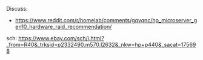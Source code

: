 Discuss:
- https://www.reddit.com/r/homelab/comments/gqvqnc/hp_microserver_gen10_hardware_raid_recommendation/

sch: https://www.ebay.com/sch/i.html?_from=R40&_trksid=p2332490.m570.l2632&_nkw=hp+p440&_sacat=175698
